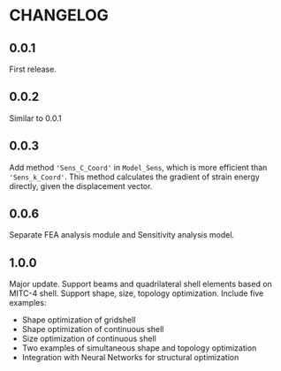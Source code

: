 # CHANGELOG

## 0.0.1
First release.

## 0.0.2
Similar to 0.0.1

## 0.0.3
Add method `'Sens_C_Coord'` in `Model_Sens`, which is more efficient than `'Sens_k_Coord'`.
This method calculates the gradient of strain energy directly, given the displacement vector.


## 0.0.6
Separate FEA analysis module and Sensitivity analysis model.

## 1.0.0
Major update.
Support beams and quadrilateral shell elements based on MITC-4 shell.
Support shape, size, topology optimization.
Include five examples:
* Shape optimization of gridshell
* Shape optimization of continuous shell
* Size optimization of continuous shell
* Two examples of simultaneous shape and topology optimization
* Integration with Neural Networks for structural optimization
